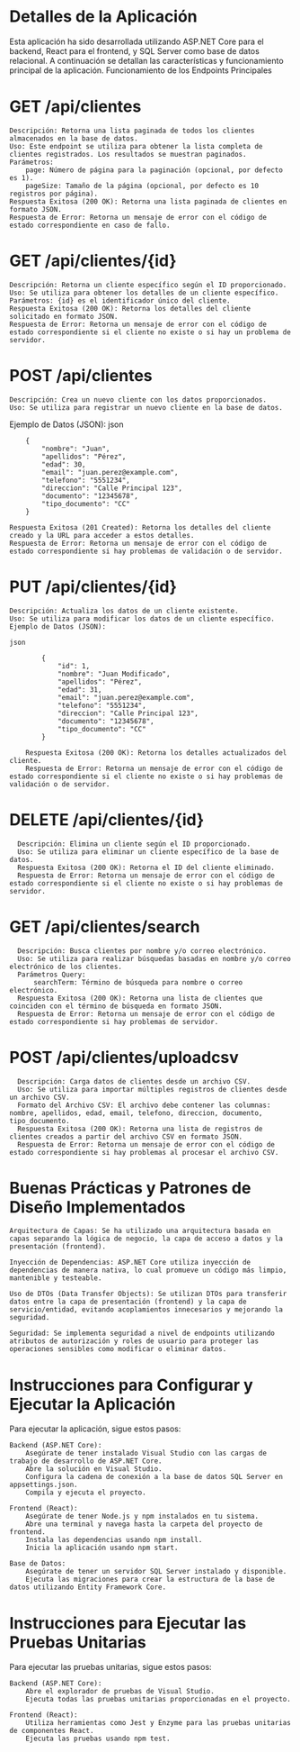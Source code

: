 # Detalles de la Aplicación

Esta aplicación ha sido desarrollada utilizando ASP.NET Core para el backend, React para el frontend, y SQL Server como base de datos relacional. A continuación se detallan las características y funcionamiento principal de la aplicación.
Funcionamiento de los Endpoints Principales

# GET /api/clientes
    Descripción: Retorna una lista paginada de todos los clientes almacenados en la base de datos.
    Uso: Este endpoint se utiliza para obtener la lista completa de clientes registrados. Los resultados se muestran paginados.
    Parámetros:
        page: Número de página para la paginación (opcional, por defecto es 1).
        pageSize: Tamaño de la página (opcional, por defecto es 10 registros por página).
    Respuesta Exitosa (200 OK): Retorna una lista paginada de clientes en formato JSON.
    Respuesta de Error: Retorna un mensaje de error con el código de estado correspondiente en caso de fallo.

# GET /api/clientes/{id}
    Descripción: Retorna un cliente específico según el ID proporcionado.
    Uso: Se utiliza para obtener los detalles de un cliente específico.
    Parámetros: {id} es el identificador único del cliente.
    Respuesta Exitosa (200 OK): Retorna los detalles del cliente solicitado en formato JSON.
    Respuesta de Error: Retorna un mensaje de error con el código de estado correspondiente si el cliente no existe o si hay un problema de servidor.

# POST /api/clientes
    Descripción: Crea un nuevo cliente con los datos proporcionados.
    Uso: Se utiliza para registrar un nuevo cliente en la base de datos.

Ejemplo de Datos (JSON):
json
```
    {
        "nombre": "Juan",
        "apellidos": "Pérez",
        "edad": 30,
        "email": "juan.perez@example.com",
        "telefono": "5551234",
        "direccion": "Calle Principal 123",
        "documento": "12345678",
        "tipo_documento": "CC"
    }
```
    Respuesta Exitosa (201 Created): Retorna los detalles del cliente creado y la URL para acceder a estos detalles.
    Respuesta de Error: Retorna un mensaje de error con el código de estado correspondiente si hay problemas de validación o de servidor.

# PUT /api/clientes/{id}

    Descripción: Actualiza los datos de un cliente existente.
    Uso: Se utiliza para modificar los datos de un cliente específico.
    Ejemplo de Datos (JSON):

    json
```
        {
            "id": 1,
            "nombre": "Juan Modificado",
            "apellidos": "Pérez",
            "edad": 31,
            "email": "juan.perez@example.com",
            "telefono": "5551234",
            "direccion": "Calle Principal 123",
            "documento": "12345678",
            "tipo_documento": "CC"
        }
```
        Respuesta Exitosa (200 OK): Retorna los detalles actualizados del cliente.
        Respuesta de Error: Retorna un mensaje de error con el código de estado correspondiente si el cliente no existe o si hay problemas de validación o de servidor.

  # DELETE /api/clientes/{id}
      Descripción: Elimina un cliente según el ID proporcionado.
      Uso: Se utiliza para eliminar un cliente específico de la base de datos.
      Respuesta Exitosa (200 OK): Retorna el ID del cliente eliminado.
      Respuesta de Error: Retorna un mensaje de error con el código de estado correspondiente si el cliente no existe o si hay problemas de servidor.

  # GET /api/clientes/search
      Descripción: Busca clientes por nombre y/o correo electrónico.
      Uso: Se utiliza para realizar búsquedas basadas en nombre y/o correo electrónico de los clientes.
      Parámetros Query:
          searchTerm: Término de búsqueda para nombre o correo electrónico.
      Respuesta Exitosa (200 OK): Retorna una lista de clientes que coinciden con el término de búsqueda en formato JSON.
      Respuesta de Error: Retorna un mensaje de error con el código de estado correspondiente si hay problemas de servidor.

 #  POST /api/clientes/uploadcsv
      Descripción: Carga datos de clientes desde un archivo CSV.
      Uso: Se utiliza para importar múltiples registros de clientes desde un archivo CSV.
      Formato del Archivo CSV: El archivo debe contener las columnas: nombre, apellidos, edad, email, telefono, direccion, documento, tipo_documento.
      Respuesta Exitosa (200 OK): Retorna una lista de registros de clientes creados a partir del archivo CSV en formato JSON.
      Respuesta de Error: Retorna un mensaje de error con el código de estado correspondiente si hay problemas al procesar el archivo CSV.

# Buenas Prácticas y Patrones de Diseño Implementados

    Arquitectura de Capas: Se ha utilizado una arquitectura basada en capas separando la lógica de negocio, la capa de acceso a datos y la presentación (frontend).

    Inyección de Dependencias: ASP.NET Core utiliza inyección de dependencias de manera nativa, lo cual promueve un código más limpio, mantenible y testeable.

    Uso de DTOs (Data Transfer Objects): Se utilizan DTOs para transferir datos entre la capa de presentación (frontend) y la capa de servicio/entidad, evitando acoplamientos innecesarios y mejorando la seguridad.

    Seguridad: Se implementa seguridad a nivel de endpoints utilizando atributos de autorización y roles de usuario para proteger las operaciones sensibles como modificar o eliminar datos.

# Instrucciones para Configurar y Ejecutar la Aplicación

Para ejecutar la aplicación, sigue estos pasos:

    Backend (ASP.NET Core):
        Asegúrate de tener instalado Visual Studio con las cargas de trabajo de desarrollo de ASP.NET Core.
        Abre la solución en Visual Studio.
        Configura la cadena de conexión a la base de datos SQL Server en appsettings.json.
        Compila y ejecuta el proyecto.

    Frontend (React):
        Asegúrate de tener Node.js y npm instalados en tu sistema.
        Abre una terminal y navega hasta la carpeta del proyecto de frontend.
        Instala las dependencias usando npm install.
        Inicia la aplicación usando npm start.

    Base de Datos:
        Asegúrate de tener un servidor SQL Server instalado y disponible.
        Ejecuta las migraciones para crear la estructura de la base de datos utilizando Entity Framework Core.

# Instrucciones para Ejecutar las Pruebas Unitarias

Para ejecutar las pruebas unitarias, sigue estos pasos:

    Backend (ASP.NET Core):
        Abre el explorador de pruebas de Visual Studio.
        Ejecuta todas las pruebas unitarias proporcionadas en el proyecto.

    Frontend (React):
        Utiliza herramientas como Jest y Enzyme para las pruebas unitarias de componentes React.
        Ejecuta las pruebas usando npm test.
